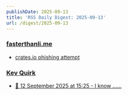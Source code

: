 ```yaml
---
publishDate: 2025-09-13
title: 'RSS Daily Digest: 2025-09-13'
url: /digest/2025-09-13
---
```


### [fasterthanli.me](https://fasterthanli.me/)

  * [crates.io phishing attempt](https://fasterthanli.me/articles/crates-io-phishing-attempt)
  
### [Kev Quirk](https://kevquirk.com/)

  * [
                  📝 12 September 2025 at 15:25 - I know …...              ](https://kevquirk.com/notes/20250912-1525)
  
